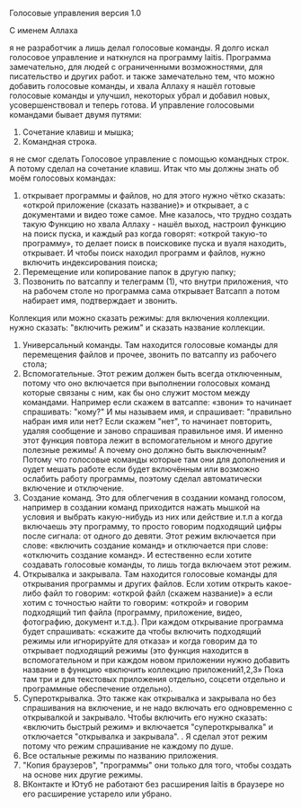 Голосовые управления версия 1.0

С именем Аллаха

я не разработчик а лишь делал голосовые команды. Я долго искал голосовое управление и наткнулся на программу laitis.
Программа замечательно, для людей с ограниченными возможностями, для писательство и других работ. 
и также замечательно тем, что можно добавить голосовые команды, и хвала Аллаху я нашёл готовые голосовые команды и улучшил, 
некоторых убрал и добавил новых, усовершенствовал и теперь готова.
И управление голосовыми командами бывает двумя путями:
1. Сочетание клавиш и мышка;
2. Командная строка.

я не смог сделать Голосовое управление с помощью командных строк. А потому сделал на сочетание клавиш. Итак что мы должны знать об моём голосовых командах:

1. открывает программы и файлов, но для этого нужно чётко сказать: «открой приложение (сказать название)» и открывает, а с документами и видео тоже самое. 
Мне казалось, что трудно создать такую Функцию но хвала Аллаху - нашёл выход, настроил функцию на поиск пуска, и каждый раз когда говорят: «открой такую-то программу», 
то делает поиск в поисковике пуска и вуаля находить, открывает. И чтобы поиск находил программ и файлов, нужно включить индексирования поиска;
2. Перемещение или копирование папок в другую папку;
3. Позвонить по ватсаппу и телеграмм (1), что внутри приложения, что на рабочем столе но программа сама открывает Ватсапп а потом набирает имя, подтверждает и звонить.

Коллекция или можно сказать режимы:
для включения коллекции. нужно сказать: "включить режим" и сказать название коллекции.

1. Универсальный команды. Там находится голосовые команды для перемещения файлов и прочее, звонить по ватсаппу из рабочего стола;
2. Вспомогательные. Этот режим должен быть всегда отключенным, потому что оно включается при выполнении голосовых команд которые связаны с ним, как бы оно служит мостом между 
командами. 
Например если скажем в ватсаппе: «звони» то начинает спрашивать: "кому?" И мы называем имя, и спрашивает: "правильно набран имя или нет? Если скажем "нет", то начинает повторить,
удаляя сообщение и заново спрашивая правильное имя. И именно этот функция повтора лежит в вспомогательном и много другие полезные режимы! А почему оно должно быть выключенным? 
Потому что голосовые команды которые там они для дополнения и оудет мешать работе если будет включённым или возможно ослабить работу программы, поэтому сделал автоматически включение и отключение.
3. Создание команд. Это для облегчения в создании команд голосом, например в создании команд приходится нажать мышкой на условия и выбрать какую-нибудь из них или действие и.т.п а когда включаешь эту программу, 
то просто говорим подходящий цифры после сигнала: от одного до девяти. Этот режим включается при слове: «включить создание команд» и отключается при слове: «отключить создание команд». И естественно если хотите создавать 
голосовые команды, то лишь тогда включаем этот режим.
4. Открывалка и закрывала. Там находится голосовые команды для открывания программы и других файлов. Если хотим открыть какое-либо файл то говорим: «открой файл (скажем название)» а если хотим с точностью найти то говорим: 
«открой» и говорим подходящий тип файла (программу, приложение, видео, фотографию, документ и.т.д.). При каждом открывание программа будет спрашивать: «скажите да чтобы включить подходящий режимы или игнорируйте для отказа» 
и когда говорим да то открывает подходящий режимы (это функция находится в вспомогательном и при каждом новом приложении нужно добавить название в функцию «включить коллекцию приложений1,2,3» Пока там три и для текстовых приложения 
отдельно, соцсети отдельно и программные обеспечение отдельно).
5. Супероткрывалка. Это также как открывалка и закрывала но без спрашивания на включение, и не надо включать его одновременно с открывалкой и закрывало. Чтобы включить его нужно сказать: «включить быстрый режим» и включается "супероткрывалка"
и отключается "открывалка и закрывала".
. Я сделал этот режим потому
что режим спрашивание не каждому по душе.
6. Все остальные режимы по названию приложения.
7. "Копия браузеров", "программы" они только для того, чтобы создать на основе них другие режимы.
8. ВКонтакте и Ютуб не работают без расширения laitis в браузере но его расширение устарело или убрано.
